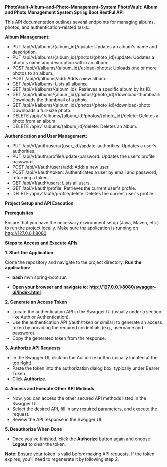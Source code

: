 **PhotoVault-Album-and-Photo-Management-System**
**PhotoVault: Album and Photo Management System Spring Boot RestFul API**

This API documentation outlines several endpoints for managing albums, photos, and authentication-related tasks.

**Album Management:**

* PUT /api/v1/albums/{album_id}/update: Updates an album's name and description.
* PUT /api/v1/albums/{album_id}/photos/{photo_id}/update: Updates a photo's name and description within an album.
* POST /api/v1/albums/{album_id}/upload-photos: Uploads one or more photos to an album.
* POST /api/v1/albums/add: Adds a new album.
* GET /api/v1/albums: Lists all albums.
* GET /api/v1/albums/{album_id}: Retrieves a specific album by its ID.
* GET /api/v1/albums/{album_id}/photos/{photo_id}/download-thumbnail: Downloads the thumbnail of a photo.
* GET /api/v1/albums/{album_id}/photos/{photo_id}/download-photo: Downloads a full-size photo.
* DELETE /api/v1/albums/{album_id}/photos/{photo_id}/delete: Deletes a photo from an album.
* DELETE /api/v1/albums/{album_id}/delete: Deletes an album.

**Authentication and User Management:**

* PUT /api/v1/auth/users/{user_id}/update-authorities: Updates a user’s authorities.
* PUT /api/v1/auth/profile/update-password: Updates the user’s profile password.
* POST /api/v1/auth/users/add: Adds a new user.
* POST /api/v1/auth/token: Authenticates a user by email and password, returning a token.
* GET /api/v1/auth/users: Lists all users.
* GET /api/v1/auth/profile: Retrieves the current user's profile.
* DELETE /api/v1/auth/profile/delete: Deletes the current user's profile.

**Project Setup and API Execution**

**Prerequisites**

Ensure that you have the necessary environment setup (Java, Maven, etc.) to run the project locally. Make sure the application is running on http://127.0.0.1:8080.

**Steps to Access and Execute APIs**

**1. Start the Application**

Clone the repository and navigate to the project directory.
**Run the application:**

* **bash**
mvn spring-boot:run

* **Open your browser and navigate to:**
**http://127.0.0.1:8080/swagger-ui/index.html**

**2. Generate an Access Token**

* Locate the authentication API in the Swagger UI (usually under a section like Auth or Authentication).
* Use the authentication API (/auth/token or similar) to generate an access token by providing the required credentials (e.g., username and password).
* Copy the generated token from the response.

**3. Authorize API Requests**

* In the Swagger UI, click on the Authorize button (usually located at the top right).
* Paste the token into the authorization dialog box, typically under Bearer Token.
* Click **Authorize**.

**4. Access and Execute Other API Methods**

* Now, you can access the other secured API methods listed in the Swagger UI.
* Select the desired API, fill in any required parameters, and execute the request.
* Review the API response in the Swagger UI.

**5. Deauthorize When Done**

* Once you've finished, click the **Authorize** button again and choose **Logout** to clear the token.

**Note:** Ensure your token is valid before making API requests. If the token expires, you'll need to regenerate it by following step 2.
